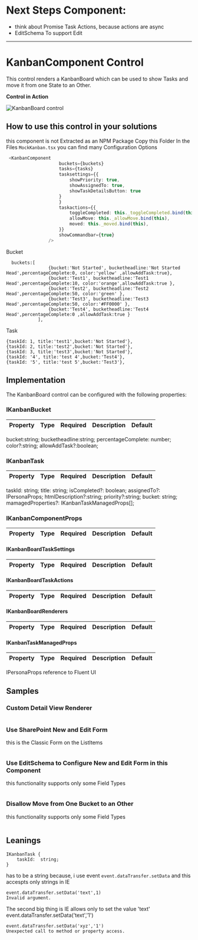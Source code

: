 
# Next Steps Component:
* think about Promise Task Actions, because actions are async
* EditSchema To support Edit
-------------------------------
# KanbanComponent Control

This control renders a KanbanBoard  which can be used to show Tasks and move it from one State to an Other.   

**Control in Action**

![KanbanBoard control](../assets/KanbanBoard.gif)


## How to use this control in your solutions

 this component is not Extracted as an NPM Package 
 Copy this Folder 
In the Files ```MockKanban.tsx``` you can find many Configuration Options


```typescript
 <KanbanComponent
                    buckets={buckets}
                    tasks={tasks}
                    tasksettings={{
                        showPriority: true,
                        showAssignedTo: true,
                        showTaskDetailsButton: true
                    }
                    }
                    taskactions={{
                        toggleCompleted: this._toggleCompleted.bind(this),
                        allowMove: this._allowMove.bind(this),
                        moved: this._moved.bind(this),
                    }}
                    showCommandbar={true}
                />

```
Bucket
```
  buckets:[
                {bucket:'Not Started', bucketheadline:'Not Started Head',percentageComplete:0, color:'yellow' ,allowAddTask:true},
                {bucket:'Test1', bucketheadline:'Test1 Head',percentageComplete:10, color:'orange',allowAddTask:true },
                {bucket:'Test2', bucketheadline:'Test2 Head',percentageComplete:50, color:'green' },
                {bucket:'Test3', bucketheadline:'Test3 Head',percentageComplete:50, color:'#FF0000' },
                {bucket:'Test4', bucketheadline:'Test4 Head',percentageComplete:0 ,allowAddTask:true }
            ],

```

Task
```
{taskId: 1, title:'test1',bucket:'Not Started'},
{taskId: 2, title:'test2',bucket:'Not Started'},
{taskId: 3, title:'test3',bucket:'Not Started'},
{taskId: '4', title:'test 4',bucket:'Test4'},
{taskId: '5', title:'test 5',bucket:'Test3'},
```


## Implementation

The KanbanBoard control can be configured with the following properties:

### IKanbanBucket
| Property | Type | Required | Description | Default |
| ---- | ---- | ---- | ---- | ---- |

 bucket:string;
    bucketheadline:string;
    percentageComplete: number;
    color?:string;
    allowAddTask?:boolean;
### IKanbanTask
| Property | Type | Required | Description | Default |
| ---- | ---- | ---- | ---- | ---- |
  taskId: string;
    title: string;
    isCompleted?: boolean;
    assignedTo?: IPersonaProps;
    htmlDescription?:string;
    priority?:string;
    bucket: string;
    mamagedProperties?: IKanbanTaskManagedProps[];

### IKanbanComponentProps

| Property | Type | Required | Description | Default |
| ---- | ---- | ---- | ---- | ---- |


    
#### IKanbanBoardTaskSettings
| Property | Type | Required | Description | Default |
| ---- | ---- | ---- | ---- | ---- |
#### IKanbanBoardTaskActions
| Property | Type | Required | Description | Default |
| ---- | ---- | ---- | ---- | ---- |
#### IKanbanBoardRenderers 
| Property | Type | Required | Description | Default |
| ---- | ---- | ---- | ---- | ---- |
#### IKanbanTaskManagedProps
| Property | Type | Required | Description | Default |
| ---- | ---- | ---- | ---- | ---- |

IPersonaProps reference to Fluent UI

## Samples

### Custom Detail View Renderer
```typescript

```

### Use SharePoint New and Edit Form 
this is the Classic Form on the ListItems
```typescript

```

### Use EditSchema to Configure New and Edit Form in this Component
 this functionality supports only some Field Types
```typescript

```

### Disallow Move from One Bucket to an Other
 this functionality supports only some Field Types
```typescript

```

## Leanings
```
IKanbanTask {
    taskId:  string;
}
```
has to be a string because, i use event ```event.dataTransfer.setData``` and this accespts only strings in IE
```
event.dataTransfer.setData('text',1)
Invalid argument.
```
The second big thing is IE allows only to set the value 'text' event.dataTransfer.setData('text','1')
```
event.dataTransfer.setData('xyz','1')
Unexpected call to method or property access.
```